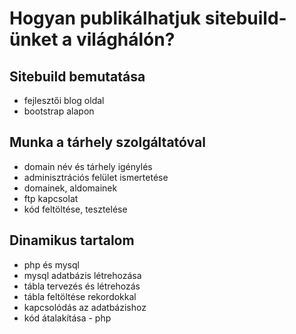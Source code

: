 # Hogyan publikálhatjuk sitebuild-ünket a világhálón?

## Sitebuild bemutatása
- fejlesztői blog oldal
- bootstrap alapon

## Munka a tárhely szolgáltatóval
- domain név és tárhely igénylés
- adminisztrációs felület ismertetése
- domainek, aldomainek
- ftp kapcsolat
- kód feltöltése, tesztelése

## Dinamikus tartalom
- php és mysql
- mysql adatbázis létrehozása
- tábla tervezés és létrehozás
- tábla feltöltése rekordokkal
- kapcsolódás az adatbázishoz
- kód átalakítása - php